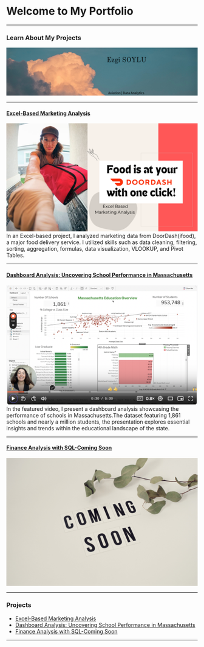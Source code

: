 # Welcome to My Portfolio

---

### Learn About My Projects

<img src="images/2.png?raw=true"/>


---
#### [Excel-Based Marketing Analysis](https://www.linkedin.com/pulse/food-your-doordash-one-click-excel-based-marketing-analysis-soylu-eha0f%3FtrackingId=VYSCknICT9a9E5PefKbT8w%253D%253D/?trackingId=VYSCknICT9a9E5PefKbT8w%3D%3D)
[<img src="images/Food is at your Doordash with one click !  Excel Marketing Analysis copy 2.png?raw=true"/>](https://www.linkedin.com/pulse/food-your-doordash-one-click-excel-based-marketing-analysis-soylu-eha0f%3FtrackingId=VYSCknICT9a9E5PefKbT8w%253D%253D/?trackingId=VYSCknICT9a9E5PefKbT8w%3D%3D)
In an Excel-based project, I analyzed marketing data from DoorDash(ifood), a major food delivery service. I utilized skills such as data cleaning, filtering, sorting, aggregation, formulas, data visualization, VLOOKUP, and Pivot Tables.
 

---
#### [Dashboard Analysis: Uncovering School Performance in Massachusetts](https://www.loom.com/share/5bfc24c7bc7e48ba961196704c7efc0e?sid=5653c5e8-93ca-47ff-b461-637b527814bf)
[<img src="images/Screen Shot 2023-12-29 at 11.51.55 PM.png?raw=true"/>](https://www.loom.com/share/5bfc24c7bc7e48ba961196704c7efc0e?sid=5653c5e8-93ca-47ff-b461-637b527814bf)
In the featured video, I present a dashboard analysis showcasing the performance of schools in Massachusetts.The dataset featuring 1,861 schools and nearly a million students, the presentation explores essential insights and trends within the educational landscape of the state.


---
#### [Finance Analysis with SQL-Coming Soon](https://www.linkedin.com/pulse/massachusetts-education-analysis-samantha-paul/)
[<img src="images/pexels-vie-studio-4439444.jpg?raw=true"/>](https://www.linkedin.com/pulse/what-i-learned-21-days-data-avery-smith)


---

### Projects

- [Excel-Based Marketing Analysis](https://www.linkedin.com/pulse/food-your-doordash-one-click-excel-based-marketing-analysis-soylu-eha0f%3FtrackingId=VYSCknICT9a9E5PefKbT8w%253D%253D/?trackingId=VYSCknICT9a9E5PefKbT8w%3D%3D)
- [Dashboard Analysis: Uncovering School Performance in Massachusetts](https://www.loom.com/share/5bfc24c7bc7e48ba961196704c7efc0e?sid=5653c5e8-93ca-47ff-b461-637b527814bf)
- [Finance Analysis with SQL-Coming Soon]()

---




